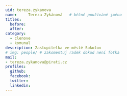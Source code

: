 ```yaml
---
uid: tereza.zykanova
name:     Tereza Zykánová  	# běžně používáné jméno
titles:
  before:
  after:
category:
  - clenove
  - komunal
description: Zastupitelka ve městě Sokolov
# img: people/ # zakomentuj radek dokud není fotka
mail:
- tereza.zykanova@pirati.cz
profiles:
  github:
  facebook:
  twitter:
  linkedin:
---
```



